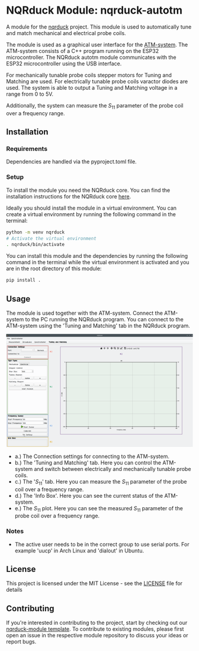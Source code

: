 # NQRduck Module: nqrduck-autotm

A module for the [nqrduck](https://github.com/nqrduck/nqrduck) project. This module is used to automatically tune and match mechanical and electrical probe coils.

The module is used as a graphical user interface for the [ATM-system](https://github.com/nqrduck/ATM). The ATM-system consists of a C++ program running on the ESP32 microcontroller. The NQRduck autotm module communicates with the ESP32 microcontroller using the USB interface.

For mechanically tunable probe coils stepper motors for Tuning and Matching are used. 
For electrically tunable probe coils varactor diodes are used. The system is able to output a Tuning and Matching voltage in a range from 0 to 5V.

Additionally, the system can measure the $S_{11}$ parameter of the probe coil over a frequency range.

## Installation

### Requirements
Dependencies are handled via the pyproject.toml file.

### Setup
To install the module you need the NQRduck core. You can find the installation instructions for the NQRduck core [here](https://github.com/nqrduck/nqrduck).

Ideally you should install the module in a virtual environment. You can create a virtual environment by running the following command in the terminal:
```bash
python -m venv nqrduck
# Activate the virtual environment
. nqrduck/bin/activate
```

You can install this module and the dependencies by running the following command in the terminal while the virtual environment is activated and you are in the root directory of this module:
```bash
pip install .
```

## Usage
The module is used together with the ATM-system. Connect the ATM-system to the PC running the NQRduck program. You can connect to the ATM-system using the 'Tuning and Matching' tab in the NQRduck program.

<img src="docs/img/autotm-labeled.png" alt="drawing" width="800">

- a.) The Connection settings for connecting to the ATM-system.
- b.) The 'Tuning and Matching' tab. Here you can control the ATM-system and switch between electrically and mechanically tunable probe coils.
- c.) The '$S_{11}$' tab. Here you can measure the $S_{11}$ parameter of the probe coil over a frequency range.
- d.) The 'Info Box'. Here you can see the current status of the ATM-system.
- e.) The $S_{11}$ plot. Here you can see the measured $S_{11}$ parameter of the probe coil over a frequency range.

### Notes
- The active user needs to be in the correct group to use serial ports. For example 'uucp' in Arch Linux and 'dialout' in Ubuntu.

## License
This project is licensed under the MIT License - see the [LICENSE](LICENSE) file for details

## Contributing
If you're interested in contributing to the project, start by checking out our [nqrduck-module template](https://github.com/nqrduck/nqrduck-module). To contribute to existing modules, please first open an issue in the respective module repository to discuss your ideas or report bugs.
